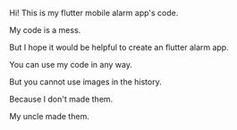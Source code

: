 Hi! This is my flutter mobile alarm app's code.

My code is a mess.

But I hope it would be helpful to create an flutter alarm app.


You can use my code in any way.

But you cannot use images in the history.

Because I don't made them.

My uncle made them.
